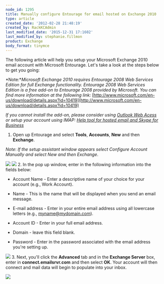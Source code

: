 ```yaml
---
node_id: 1295
title: Manually configure Entourage for email hosted on Exchange 2010
type: article
created_date: '2012-02-28 21:48:19'
created_by: RackKCAdmin
last_modified_date: '2015-12-31 17:1602'
last_modified_by: stephanie.fillmon
product: Exchange
body_format: tinymce
---
```


The following article will help you setup your Microsoft Exchange 2010
email account with Microsoft Entourage. Let's take a look at the steps
below to get you going: 

*Note:**Microsoft Exchange 2010 requires Entourage 2008 Web Services
Edition for full Exchange functionality. Entourage 2008 Web Services
Edition is a free add-on to Entourage 2008 provided by Microsoft. You
can find more information at the following
link:* [http://www.microsoft.com/en-us/download/details.aspx?id=10419](http://www.microsoft.com/en-us/download/details.aspx?id=10419)

*If you cannot install the add-on, please consider using [Outlook Web
Acess](http://www.rackspace.com/knowledge_center/article/outlook-web-access-owa)
or setup your account using IMAP: [Help tool for hosted email and Skype
for
Business](http://www.rackspace.com/knowledge_center/article/help-tool-for-hosted-email-and-skype-for-business)*
1. Open up Entourage and select **Tools**, **Accounts**, **New** and
then **Exchange**.

*Note*: *If the setup assistant window appears select Configure Account
Manually and select New and then Exchange*. 

![](http://c939102.r2.cf2.rackcdn.com/(E%26A)Entourage2008EWSExchange.png) 
 ![](http://c939102.r2.cf2.rackcdn.com/(E%26A)Entourage2008EWSExchange2.png) 
2. In the pop up window, enter in the following information into the
fields below: 

-   Account Name - Enter a descriptive name of your choice for your
    account (e.g., Work Account). 

-   Name - This is the name that will be displayed when you send an
    email message.

-   E-mail address - Enter in your entire email address using all
    lowercase letters (e.g., myname@mydomain.com).

-   Account ID - Enter in your full email address.

-   Domain - leave this field blank.

-   Password - Enter in the password associated with the email address
    you're setting up. 

 ![](http://c8607259.r59.cf2.rackcdn.com/Exchange2010Entourage.png) 
3. Next, you'll click the **Advanced** tab and in the **Exchange
Server** box, enter in **connect.emailsrvr.com** and then select **OK**.
Your account will then connect and mail data will begin to populate into
your inbox.

![](http://c8607259.r59.cf2.rackcdn.com/Exchange2010Entourage2.png)

